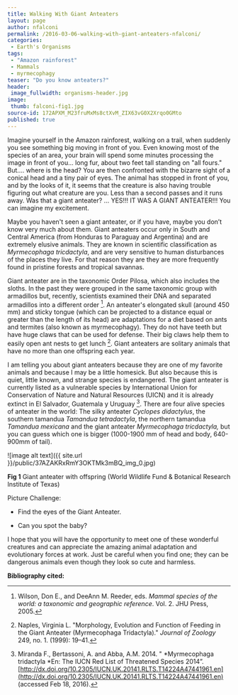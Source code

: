 ```yaml
---
title: Walking With Giant Anteaters
layout: page
author: nfalconi
permalink: /2016-03-06-walking-with-giant-anteaters-nfalconi/
categories:
 - Earth's Organisms
tags:
 - "Amazon rainforest"
 - Mammals
 - myrmecophagy
teaser: "Do you know anteaters?"
header:
 image_fullwidth: organisms-header.jpg
image:
 thumb: falconi-fig1.jpg
source-id: 172APXM_M23fruMxMs8ctXvM_ZIX63vG0X2Xrqo0GMto
published: true
---
```

Imagine yourself in the Amazon rainforest, walking on a trail, when suddenly you see something big moving in front of you. Even knowing most of the species of an area, your brain will spend some minutes processing the image in front of you… long fur, about two feet tall standing on "all fours."  But…. where is the head? You are then confronted with the bizarre sight of a conical head and a tiny pair of eyes. The animal has stopped in front of you, and by the looks of it, it seems that the creature is also having trouble figuring out what creature are you. Less than a second passes and it runs away. Was that a giant anteater? … YES!!! IT WAS A GIANT ANTEATER!!! You can imagine my excitement. 

Maybe you haven't seen a giant anteater, or if you have, maybe you don’t know very much about them.  Giant anteaters occur only in South and Central America (from Honduras to Paraguay and Argentina) and are extremely elusive animals. They are known in scientific classification as *Myrmecophaga tricdactyla*, and are very sensitive to human disturbances of the places they live. For that reason they are they are more frequently found in pristine forests and tropical savannas. 

Giant anteater are in the taxonomic Order Pilosa, which also includes the sloths. In the past they were grouped in the same taxonomic group with armadillos but, recently, scientists examined their DNA and separated armadillos into a different order [^1]. An anteater's elongated skull (around 450 mm) and sticky tongue (which can be projected to a distance equal or greater than the length of its head) are adaptations for a diet based on ants and termites (also known as myrmecophagy). They do not have teeth but have huge claws that can be used for defense. Their big claws help them to easily open ant nests to get lunch [^2]. Giant anteaters are solitary animals that have no more than one offspring each year. 

I am telling you about giant anteaters because they are one of my favorite animals and because I may be a little homesick. But also because this is quiet, little known, and strange species is endangered. The giant anteater is currently listed as a vulnerable species by International Union for Conservation of Nature and Natural Resources (UICN) and it is already extinct in El Salvador, Guatemala y Uruguay [^3]. There are four alive species of anteater in the world: The silky anteater *Cyclopes didactylus*, the southern tamandua *Tamandua tetradactyla*, the northern tamandua *Tamandua mexicana* and the giant anteater *Myrmecophaga tricdactyla,* but you can guess which one is bigger (1000-1900 mm of head and body, 640-900mm of tail).

![image alt text]({{ site.url }}/public/37AZAKRxRmY3OKTMk3mBQ_img_0.jpg)

**Fig 1** Giant anteater with offspring (World Wildlife Fund & Botanical Research Institute of Texas)

Picture Challenge:

* Find the eyes of the Giant Anteater.

* Can you spot the baby?

I hope that you will have the opportunity to meet one of these wonderful creatures and can appreciate the amazing animal adaptation and evolutionary forces at work. Just be careful when you find one; they can be dangerous animals even though they look so cute and harmless. 

**Bibliography cited:**

[^1]: Wilson, Don E., and DeeAnn M. Reeder, eds. *Mammal species of the world: a taxonomic and geographic reference*. Vol. 2. JHU Press, 2005.

[^2]: Naples, Virginia L. "Morphology, Evolution and Function of Feeding in the Giant Anteater (Myrmecophaga Tridactyla)." *Journal of Zoology* 249, no. 1. (1999): 19–41. 

[^3]: Miranda F., Bertassoni, A. and Abba, A.M. 2014. " *Myrmecophaga tridactyla *En: The IUCN Red List of Threatened Species 2014”. [http://dx.doi.org/10.2305/IUCN.UK.20141.RLTS.T14224A47441961.en](http://dx.doi.org/10.2305/IUCN.UK.20141.RLTS.T14224A47441961.en) (accessed Feb 18, 2016).

